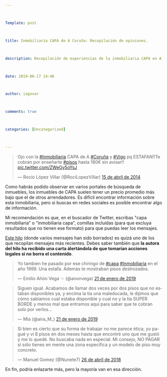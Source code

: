 ```yaml
---



Template: post



title: Inmobiliaria CAPA de A Coruña: Recopilación de opiniones.



description: Recopilación de experiencias de la inmobiliaria CAPA en A Coruña



date: 2019-06-17 14:46



author: iagovar



comments: true



categories: [Uncategorized]



---
```




<blockquote class="twitter-tweet" data-lang="es"><p lang="es" dir="ltr">Ojo con la <a href="https://twitter.com/hashtag/Inmobiliaria?src=hash&amp;ref_src=twsrc%5Etfw">#Inmobiliaria</a> CAPA de A <a href="https://twitter.com/hashtag/Coru%C3%B1a?src=hash&amp;ref_src=twsrc%5Etfw">#Coruña</a> y <a href="https://twitter.com/hashtag/Vigo?src=hash&amp;ref_src=twsrc%5Etfw">#Vigo</a> pq ESTAFAN!!Te cobran por enseñarte <a href="https://twitter.com/hashtag/pisos?src=hash&amp;ref_src=twsrc%5Etfw">#pisos</a> hasta 180€ sin avisar!! <a href="http://t.co/ZWeGy5oYsJ">pic.twitter.com/ZWeGy5oYsJ</a></p>&mdash; Rocío López Villar (@RociLopezVillar) <a href="https://twitter.com/RociLopezVillar/status/456043202441539584?ref_src=twsrc%5Etfw">15 de abril de 2014</a></blockquote>

<script async src="https://platform.twitter.com/widgets.js" charset="utf-8"></script>

Como habrás podido observar en varios portales de búsqueda de inmuebles, los inmuebles de CAPA suelen tener un precio promedio más bajo que el de otros arrendadores. Es difícil encontrar información sobre esta inmobiliaria, pero si buscas en redes sociales es posible encontrar algo de información.

Mi recomendación es que, en el buscador de Twitter, escribas "capa inmobiliaria" o "inmobiliaria capa", comillas incluídas (para que excluya resultados que no tienen ese formato) para que puedas leer los mensajes.

<a href="https://twitter.com/RociLopezVillar/status/1153304686897913856">Este hilo</a> (donde varios mensajes han sido borrados) es quizá uno de los que recopilan mensajes más recientes. Debes saber también que <b>la autora del hilo ha recibido una carta álertándola de que tomarían acciones legales si no borra el contenido</b>.


<blockquote class="twitter-tweet" data-lang="es"><p lang="es" dir="ltr">Yo tambien he pasado por ese chiringo de <a href="https://twitter.com/hashtag/capa?src=hash&amp;ref_src=twsrc%5Etfw">#capa</a> <a href="https://twitter.com/hashtag/Inmobiliaria?src=hash&amp;ref_src=twsrc%5Etfw">#Inmobiliaria</a> en el año 1999. Una estafa. Además te mostraban pisos destrozados.</p>&mdash; Emilio Añón Vega ☜ (@anonvega) <a href="https://twitter.com/anonvega/status/1087303532859015168?ref_src=twsrc%5Etfw">21 de enero de 2019</a></blockquote>










<blockquote class="twitter-tweet" data-conversation="none" data-lang="es"><p lang="es" dir="ltr">Siguen igual. Acabamos de llamar dos veces por dos pisos que no estaban disponibles ya, y encima la tía una maleducada, le dijimos que cómo sabíamos cual estaba disponible y cual no y la tía SUPER BORDE y menos mal que entramos aquí para saber que te cobran solo por verlos...</p>&mdash; Mia (@aira_M_) <a href="https://twitter.com/aira_M_/status/1087314788311547904?ref_src=twsrc%5Etfw">21 de enero de 2019</a></blockquote>







<blockquote class="twitter-tweet" data-lang="es"><p lang="es" dir="ltr">Si bien es cierto que su forma de trabajar no me parece ética, yo pagué y vi 8 pisos en dos meses hasta que encontré uno que me gustó y me lo quedé. No buscaba nada en especial. Mi consejo, NO PAGAR si sólo tienes en mente una zona especifica y un modelo de piso muy concreto.</p>&mdash; Manuel Gomez (@Nunete7) <a href="https://twitter.com/Nunete7/status/989439692239196160?ref_src=twsrc%5Etfw">26 de abril de 2018</a></blockquote>



En fin, podría enlazarte más, pero la mayoría van en esa dirección.

